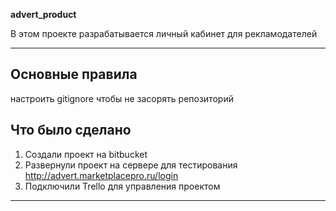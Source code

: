 **advert_product**

В этом проекте разрабатывается личный кабинет для рекламодателей

---

## Основные правила

настроить gitignore чтобы не засорять репозиторий

## Что было сделано

1. Создали проект на bitbucket
2. Развернули проект на сервере для тестирования http://advert.marketplacepro.ru/login
3. Подключили Trello для управления проектом


---


